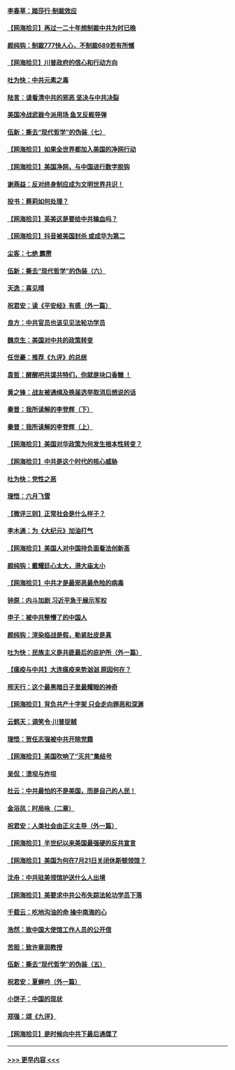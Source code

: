 #### [李春草：踏莎行·制裁效应](../pages/nsc993/n12318290.md?t=08101602) 
#### [【网海拾贝】再过一二十年想制裁中共为时已晚](../pages/nsc993/n12318195.md?t=08101602) 
#### [颜纯钩：制裁777快人心，不制裁689若有所憾](../pages/nsc993/n12316912.md?t=08101602) 
#### [【网海拾贝】川普政府的信心和行动方向](../pages/nsc993/n12316673.md?t=08101602) 
#### [吐为快：中共元素之毒](../pages/nsc993/n12316547.md?t=08101602) 
#### [陆言：请看清中共的邪恶 坚决与中共决裂](../pages/nsc993/n12315784.md?t=08101602) 
#### [美国冷战武器今派用场 鱼叉反舰导弹](../pages/nsc993/n12316258.md?t=08101602) 
#### [伍新：撕去“现代哲学”的伪装（七）](../pages/nsc993/n12315846.md?t=08101602) 
#### [【网海拾贝】如果全世界都加入美国的净网行动](../pages/nsc993/n12315588.md?t=08101602) 
#### [【网海拾贝】美国净网，与中国进行数字脱钩](../pages/nsc993/n12312813.md?t=08101602) 
#### [谢燕益：反对终身制应成为文明世界共识！](../pages/nsc993/n12310465.md?t=08101602) 
#### [投书：蔡莉如何处理？](../pages/nsc993/n12310224.md?t=08101602) 
#### [【网海拾贝】英美这是要给中共输血吗？](../pages/nsc993/n12307646.md?t=08101602) 
#### [【网海拾贝】抖音被美国封杀 或成华为第二](../pages/nsc993/n12305277.md?t=08101602) 
#### [尘客：七绝 霹雳](../pages/nsc993/n12304053.md?t=08101602) 
#### [伍新：撕去“现代哲学”的伪装（六）](../pages/nsc993/n12303243.md?t=08101602) 
#### [天逸：喜见晴](../pages/nsc993/n12303226.md?t=08101602) 
#### [祝君安：读《平安经》有感（外一篇）](../pages/nsc993/n12303170.md?t=08101602) 
#### [良方：中共官员也该见见法轮功学员](../pages/nsc993/n12302985.md?t=08101602) 
#### [魏京生：美国对中共的政策转变](../pages/nsc993/n12302929.md?t=08101602) 
#### [任世豪：推荐《九评》的总统](../pages/nsc993/n12302838.md?t=08101602) 
#### [袁哲：醒醒吧共谍共特们，你就是块口香糖 ！](../pages/nsc993/n12302678.md?t=08101602) 
#### [黄之锋：战友被通缉及换届选举取消后想说的话](../pages/nsc993/n12302681.md?t=08101602) 
#### [秦晋：我所读解的李登辉（下）](../pages/nsc993/n12302171.md?t=08101602) 
#### [秦晋：我所读解的李登辉（上）](../pages/nsc993/n12301979.md?t=08101602) 
#### [【网海拾贝】美国对华政策为何发生根本性转变？](../pages/nsc993/n12302091.md?t=08101602) 
#### [【网海拾贝】中共是这个时代的核心威胁](../pages/nsc993/n12300541.md?t=08101602) 
#### [吐为快：党性之恶](../pages/nsc993/n12300263.md?t=08101602) 
#### [理悟：六月飞雪](../pages/nsc993/n12300243.md?t=08101602) 
#### [【微评三则】正常社会是什么样子？](../pages/nsc993/n12300228.md?t=08101602) 
#### [李木通：为《大纪元》加油打气](../pages/nsc993/n12280363.md?t=08101602) 
#### [【网海拾贝】美国人对中国持负面看法创新高](../pages/nsc993/n12298720.md?t=08101602) 
#### [颜纯钩：戴耀廷心太大，港大庙太小](../pages/nsc993/n12297682.md?t=08101602) 
#### [【网海拾贝】中共才是最邪恶最危险的病毒](../pages/nsc993/n12296470.md?t=08101602) 
#### [钟原：内斗加剧 习近平急于展示军权](../pages/nsc993/n12292544.md?t=08101602) 
#### [申子：被中共整懵了的中国人](../pages/nsc993/n12291389.md?t=08101602) 
#### [颜纯钩：渲染临战是假，勒紧肚皮是真](../pages/nsc993/n12290945.md?t=08101602) 
#### [吐为快：民族主义是共匪最后的庇护所（外一篇）](../pages/nsc993/n12290887.md?t=08101602) 
#### [【瘟疫与中共】大连瘟疫来势汹汹 原因何在？](../pages/nsc993/n12287474.md?t=08101602) 
#### [邢天行：这个最黑暗日子里最耀眼的神奇](../pages/nsc993/n12289882.md?t=08101602) 
#### [【网海拾贝】背负共产十字架 只会走向罪恶和深渊](../pages/nsc993/n12288290.md?t=08101602) 
#### [云鹤天：调笑令·川普捉贼](../pages/nsc993/n12285672.md?t=08101602) 
#### [理悟：贺任志强被中共开除党籍](../pages/nsc993/n12285597.md?t=08101602) 
#### [【网海拾贝】美国吹响了“灭共”集结号](../pages/nsc993/n12284522.md?t=08101602) 
#### [吴侃：溃坝与炸坝](../pages/nsc993/n12283593.md?t=08101602) 
#### [杜云：中共最怕的不是美国，而是自己的人民！](../pages/nsc993/n12282935.md?t=08101602) 
#### [金浴凤：时局咏（二章）](../pages/nsc993/n12282923.md?t=08101602) 
#### [祝君安：人类社会由正义主导（外一篇）](../pages/nsc993/n12282809.md?t=08101602) 
#### [【网海拾贝】半世纪以来美国最强硬的反共宣言](../pages/nsc993/n12282656.md?t=08101602) 
#### [【网海拾贝】美国为何在7月21日关闭休斯顿领馆？](../pages/nsc993/n12279731.md?t=08101602) 
#### [沈舟：中共驻美领馆护送什么人出境](../pages/nsc993/n12278949.md?t=08101602) 
#### [【网海拾贝】美要求中共公布失踪法轮功学员下落](../pages/nsc993/n12277656.md?t=08101602) 
#### [千载云：吃地沟油的命 操中南海的心](../pages/nsc993/n12277533.md?t=08101602) 
#### [浩然：致中国大使馆工作人员的公开信](../pages/nsc993/n12277436.md?t=08101602) 
#### [苦胆：致许章润教授](../pages/nsc993/n12274876.md?t=08101602) 
#### [伍新：撕去“现代哲学”的伪装（五）](../pages/nsc993/n12274833.md?t=08101602) 
#### [祝君安：夏蝉吟（外一篇）](../pages/nsc993/n12274794.md?t=08101602) 
#### [小饼子：中国的现状](../pages/nsc993/n12274774.md?t=08101602) 
#### [郑强：颂《九评》](../pages/nsc993/n12274570.md?t=08101602) 
#### [【网海拾贝】是时候向中共下最后通牒了](../pages/nsc993/n12274156.md?t=08101602) 

----
#### [ >>> 更早内容 <<< ](../indexes/nsc993-earlier.md)
